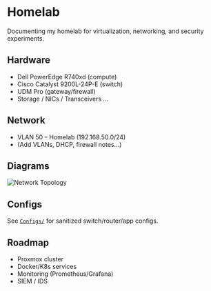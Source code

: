 # Homelab

Documenting my homelab for virtualization, networking, and security experiments.

## Hardware
- Dell PowerEdge R740xd (compute)
- Cisco Catalyst 9200L-24P-E (switch)
- UDM Pro (gateway/firewall)
- Storage / NICs / Transceivers …

## Network
- VLAN 50 – Homelab (192.168.50.0/24)
- (Add VLANs, DHCP, firewall notes…)

## Diagrams
![Network Topology](Diagram/network_topology.png)

## Configs
See [`Configs/`](Configs/) for sanitized switch/router/app configs.

## Roadmap
- Proxmox cluster
- Docker/K8s services
- Monitoring (Prometheus/Grafana)
- SIEM / IDS
